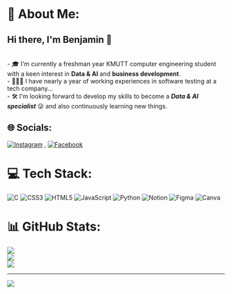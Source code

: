 # 💫 About Me:
## Hi there, I'm Benjamin 👋
<br>-
🎓 I'm currently a freshman year KMUTT computer engineering student with a keen interest in __Data & AI__ and __business development__.
<br>-
👨🏻‍💻 I have nearly a year of working experiences in software testing at a tech company...
<br>-
🛠 I'm looking forward to develop my skills to become a ***Data & AI specialist*** 😜 and also continuously learning new things.


## 🌐 Socials:
[![Instagram](https://img.shields.io/badge/Instagram-%23E4405F.svg?logo=Instagram&logoColor=white)](https://instagram.com/bbxn.dg) , [![Facebook](https://img.shields.io/badge/Facebook-%231877F2.svg?logo=Facebook&logoColor=white)](https://www.facebook.com/profile.php?id=100035896206609&locale=th_TH) 

# 💻 Tech Stack:
![C](https://img.shields.io/badge/c-%2300599C.svg?style=for-the-badge&logo=c&logoColor=white) ![CSS3](https://img.shields.io/badge/css3-%231572B6.svg?style=for-the-badge&logo=css3&logoColor=white) ![HTML5](https://img.shields.io/badge/html5-%23E34F26.svg?style=for-the-badge&logo=html5&logoColor=white) ![JavaScript](https://img.shields.io/badge/javascript-%23323330.svg?style=for-the-badge&logo=javascript&logoColor=%23F7DF1E) ![Python](https://img.shields.io/badge/python-3670A0?style=for-the-badge&logo=python&logoColor=ffdd54) ![Notion](https://img.shields.io/badge/Notion-%23000000.svg?style=for-the-badge&logo=notion&logoColor=white) ![Figma](https://img.shields.io/badge/figma-%23F24E1E.svg?style=for-the-badge&logo=figma&logoColor=white) ![Canva](https://img.shields.io/badge/Canva-%2300C4CC.svg?style=for-the-badge&logo=Canva&logoColor=white)

# 📊 GitHub Stats:
![](https://github-readme-stats.vercel.app/api?username=SmoothieBen&theme=dark&hide_border=false&include_all_commits=false&count_private=false)<br/>
![](https://github-readme-streak-stats.herokuapp.com/?user=SmoothieBen&theme=dark&hide_border=false)<br/>
![](https://github-readme-stats.vercel.app/api/top-langs/?username=SmoothieBen&theme=dark&hide_border=false&include_all_commits=false&count_private=false&layout=compact)

---
[![](https://visitcount.itsvg.in/api?id=SmoothieBen&icon=0&color=0)](https://visitcount.itsvg.in)

<!-- Proudly created with GPRM ( https://gprm.itsvg.in ) --> 
